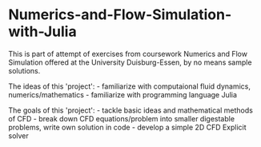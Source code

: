 # Numerics-and-Flow-Simulation-with-Julia

This is part of attempt of exercises from coursework Numerics and Flow Simulation offered at the University Duisburg-Essen, 
  by no means sample solutions.

The ideas of this 'project':
    - familiarize with computaional fluid dynamics, numerics/mathematics
    - familiarize with programming language Julia

The goals of this 'project':
    - tackle basic ideas and mathematical methods of CFD
    - break down CFD equations/problem into smaller digestable problems, write own solution in code
    - develop a simple 2D CFD Explicit solver
